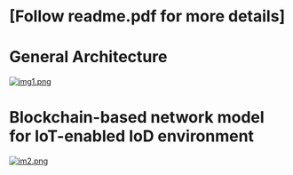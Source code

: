 # [Follow readme.pdf for more details]

# General Architecture 

[![img1.png](https://i.postimg.cc/xTQytqPd/img1.png)](https://postimg.cc/YjXWSrZc)

# Blockchain-based network model for IoT-enabled IoD environment


[![im2.png](https://i.postimg.cc/gjC7TpNW/im2.png)](https://postimg.cc/xNPgXWwx)

